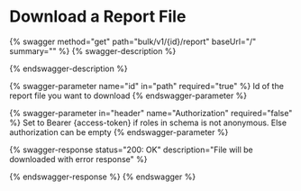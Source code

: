 # Download a Report File



{% swagger method="get" path="bulk/v1/{id}/report" baseUrl="/" summary="" %}
{% swagger-description %}

{% endswagger-description %}

{% swagger-parameter name="id" in="path" required="true" %}
Id of the report file you want to download
{% endswagger-parameter %}

{% swagger-parameter in="header" name="Authorization" required="false" %}
Set to Bearer {access-token} if roles in schema is not anonymous. Else authorization can be empty
{% endswagger-parameter %}

{% swagger-response status="200: OK" description="File will be downloaded with error response" %}

{% endswagger-response %}
{% endswagger %}
